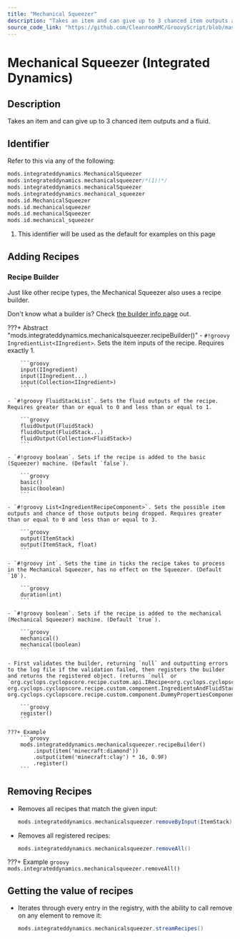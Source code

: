 ```yaml
---
title: "Mechanical Squeezer"
description: "Takes an item and can give up to 3 chanced item outputs and a fluid."
source_code_link: "https://github.com/CleanroomMC/GroovyScript/blob/master/src/main/java/com/cleanroommc/groovyscript/compat/mods/integrateddynamics/MechanicalSqueezer.java"
---
```


# Mechanical Squeezer (Integrated Dynamics)

## Description

Takes an item and can give up to 3 chanced item outputs and a fluid.

## Identifier

Refer to this via any of the following:

```groovy hl_lines="2"
mods.integrateddynamics.MechanicalSqueezer
mods.integrateddynamics.mechanicalsqueezer/*(1)!*/
mods.integrateddynamics.mechanicalSqueezer
mods.integrateddynamics.mechanical_squeezer
mods.id.MechanicalSqueezer
mods.id.mechanicalsqueezer
mods.id.mechanicalSqueezer
mods.id.mechanical_squeezer
```

1. This identifier will be used as the default for examples on this page

## Adding Recipes

### Recipe Builder

Just like other recipe types, the Mechanical Squeezer also uses a recipe builder.

Don't know what a builder is? Check [the builder info page](../../../groovy/builder.md) out.

???+ Abstract "mods.integrateddynamics.mechanicalsqueezer.recipeBuilder()"
    - `#!groovy IngredientList<IIngredient>`. Sets the item inputs of the recipe. Requires exactly 1.

        ```groovy
        input(IIngredient)
        input(IIngredient...)
        input(Collection<IIngredient>)
        ```

    - `#!groovy FluidStackList`. Sets the fluid outputs of the recipe. Requires greater than or equal to 0 and less than or equal to 1.

        ```groovy
        fluidOutput(FluidStack)
        fluidOutput(FluidStack...)
        fluidOutput(Collection<FluidStack>)
        ```

    - `#!groovy boolean`. Sets if the recipe is added to the basic (Squeezer) machine. (Default `false`).

        ```groovy
        basic()
        basic(boolean)
        ```

    - `#!groovy List<IngredientRecipeComponent>`. Sets the possible item outputs and chance of those outputs being dropped. Requires greater than or equal to 0 and less than or equal to 3.

        ```groovy
        output(ItemStack)
        output(ItemStack, float)
        ```

    - `#!groovy int`. Sets the time in ticks the recipe takes to process in the Mechanical Squeezer, has no effect on the Squeezer. (Default `10`).

        ```groovy
        duration(int)
        ```

    - `#!groovy boolean`. Sets if the recipe is added to the mechanical (Mechanical Squeezer) machine. (Default `true`).

        ```groovy
        mechanical()
        mechanical(boolean)
        ```

    - First validates the builder, returning `null` and outputting errors to the log file if the validation failed, then registers the builder and returns the registered object. (returns `null` or `org.cyclops.cyclopscore.recipe.custom.api.IRecipe<org.cyclops.cyclopscore.recipe.custom.component.IngredientRecipeComponent, org.cyclops.cyclopscore.recipe.custom.component.IngredientsAndFluidStackRecipeComponent, org.cyclops.cyclopscore.recipe.custom.component.DummyPropertiesComponent>`).

        ```groovy
        register()
        ```

    ???+ Example
        ```groovy
        mods.integrateddynamics.mechanicalsqueezer.recipeBuilder()
            .input(item('minecraft:diamond'))
            .output(item('minecraft:clay') * 16, 0.9F)
            .register()
        ```



## Removing Recipes

- Removes all recipes that match the given input:

    ```groovy
    mods.integrateddynamics.mechanicalsqueezer.removeByInput(ItemStack)
    ```

- Removes all registered recipes:

    ```groovy
    mods.integrateddynamics.mechanicalsqueezer.removeAll()
    ```

???+ Example
    ```groovy
    mods.integrateddynamics.mechanicalsqueezer.removeAll()
    ```

## Getting the value of recipes

- Iterates through every entry in the registry, with the ability to call remove on any element to remove it:

    ```groovy
    mods.integrateddynamics.mechanicalsqueezer.streamRecipes()
    ```
